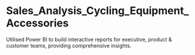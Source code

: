 # Sales_Analysis_Cycling_Equipment_Accessories
Utilised Power BI to build interactive reports for executive, product &amp; customer teams, providing comprehensive insights.
